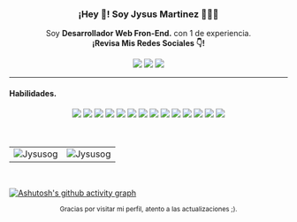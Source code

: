 
<p align="center" width="300">
   
   <h3 align="center">¡Hey 👋! Soy Jysus Martinez 👨🏻‍💻</h3>
</p>

<p align="center">Soy <strong>Desarrollador Web Fron-End.</strong> con 1 de experiencia.<br /><strong>¡Revisa Mis Redes Sociales 👇!</strong></p>

   
 <p align="center">
  <a href="https://www.instagram.com/jysus.desing/" target="_blank"><img src="https://img.shields.io/badge/-Instagram-%23E4405F?style=for-the-badge&logo=instagram&logoColor=white" target="_blank"></a>
  <a href = "mailto:jesusavg2317@gmail.com"><img src="https://img.shields.io/badge/-Gmail-%23333?style=for-the-badge&logo=gmail&logoColor=white" target="_blank"></a>
  <a href="https://www.linkedin.com/in/jesus-martinez-lopez/" target="_blank"><img src="https://img.shields.io/badge/-LinkedIn-%230077B5?style=for-the-badge&logo=linkedin&logoColor=white" target="_blank"></a> 
    </p>
</p>

---



<!-- https://github.com/alexandresanlim/Badges4-README.md-Profile -->
<h4 align="left">Habilidades.</h4>
<div align="center">
  <img src="https://img.shields.io/badge/javascript-%23323330.svg?style=plastic&logo=javascript&logoColor=%23F7DF1E" />
  
  <img src="https://img.shields.io/badge/react-%2320232a.svg?style=plastic&logo=react&logoColor=%2361DAFB" />
  
  <img src="https://img.shields.io/badge/rails-%23CC0000.svg?style=plastic&logo=ruby-on-rails&logoColor=white" />
  <img src="https://img.shields.io/badge/html5-%23E34F26.svg?style=plastic&logo=html5&logoColor=white" />
  <img src="https://img.shields.io/badge/css3-%231572B6.svg?style=plastic&logo=css3&logoColor=white" />
  <img src="https://img.shields.io/badge/sass-hotpink.svg?style=plastic&logo=SASS&logoColor=white" />
  <img src="https://img.shields.io/badge/bootstrap-%23563D7C.svg?style=plastic&logo=bootstrap&logoColor=white" />
  <img src="https://img.shields.io/badge/figma-F24E1E?style=plastic&logo=figma&logoColor=white" />
  <img src="https://img.shields.io/badge/canva-%2300C4CC.svg?&style=plastic&logo=Canva&logoColor=white" />
  <img src="https://img.shields.io/badge/netlify-00C7B7?style=plastic&logo=netlify&logoColor=white" />
  <img src="https://img.shields.io/badge/git-%23F05033.svg?style=plastic&logo=git&logoColor=white" />
  <img src="https://img.shields.io/badge/github-%23121011.svg?style=plastic&logo=github&logoColor=white" />
  <img src="https://img.shields.io/badge/npm-%23000000.svg?style=plastic&logo=npm&logoColor=white" />
  <img src="https://img.shields.io/badge/mysql-%2300f.svg?style=plastic&logo=mysql&logoColor=white" />
</div>
  
<br>
<br>
  
<table align="center">
  <tr>
   
  <td>
    <img src="https://github-readme-stats.vercel.app/api?username=Jysusog&include_all_commits=true&count_private=true&show_icons=true&line_height=20&title_color=7A7ADB&icon_color=2234AE&text_color=D3D3D3&bg_color=0,000000,130F40" alt="Jysusog" />
  <td>
    <img src="https://github-readme-stats.vercel.app/api/top-langs?username=Jysusog&show_icons=true&locale=en&layout=compact&title_color=7A7ADB&icon_color=2234AE&text_color=D3D3D3&bg_color=0,000000,130F40" alt="Jysusog" />
    </td>
  </tr>
</table>
  
<br>

[![Ashutosh's github activity graph](https://github-readme-activity-graph.cyclic.app/graph?username=Jysusog&theme=react-dark)](https://github.com/ashutosh00710/github-readme-activity-graph) 
 
<div  align="center">
  <small>Gracias por visitar mi perfil, atento a las actualizaciones ;).</small>
</div>
